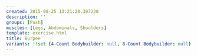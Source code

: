 ```yaml
---
created: 2015-08-25 13:21:28.397220
description: ''
groups: [Push]
muscles: [Legs, Abdominals, Shoulders]
template: exercise.html
title: Burpee
variants: !!set {4-Count Bodybuilder: null, 8-Count Bodybuilder: null}
---
```

